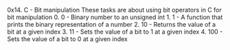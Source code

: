 0x14. C - Bit manipulation
These tasks are about using bit operators in C for bit manipulation
	0. 0 - Binary number to an unsigned int 
	1. 1 - A function that prints the binary representation of a number 
	2. 10 - Returns the value of a bit at a given index 
	3. 11 - Sets the value of a bit to 1 at a given index 
	4. 100 - Sets the value of a bit to 0 at a given index 

